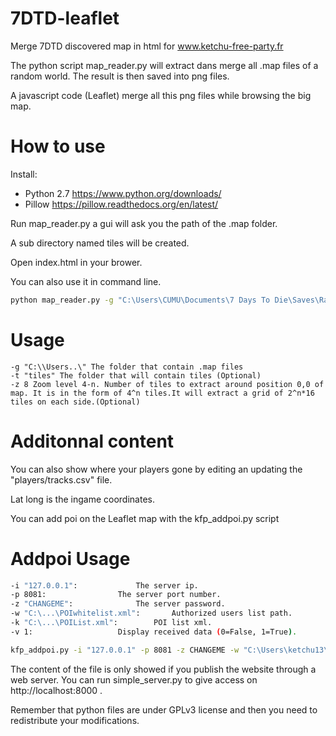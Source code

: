 7DTD-leaflet
============

Merge 7DTD discovered map in html for www.ketchu-free-party.fr

The python script map_reader.py will extract dans merge all .map files of a random world.
The result is then saved into png files.

A javascript code (Leaflet) merge all this png files while browsing the big map.

How to use
=============

Install:

 * Python 2.7 https://www.python.org/downloads/
 * Pillow https://pillow.readthedocs.org/en/latest/
 
Run map_reader.py a gui will ask you the path of the .map folder.

A sub directory named tiles will be created.

Open index.html in your brower.

You can also use it in command line.

```bash
python map_reader.py -g "C:\Users\CUMU\Documents\7 Days To Die\Saves\Random Gen\ver91\Player"
```

Usage
=============

```
-g "C:\\Users..\" The folder that contain .map files
-t "tiles" The folder that will contain tiles (Optional)
-z 8 Zoom level 4-n. Number of tiles to extract around position 0,0 of map. It is in the form of 4^n tiles.It will extract a grid of 2^n*16 tiles on each side.(Optional)
```

Additonnal content
==============

You can also show where your players gone by editing an updating the "players/tracks.csv" file.

Lat long is the ingame coordinates.


You can add poi on the Leaflet map with the kfp_addpoi.py script

Addpoi Usage
==============
```bash
-i "127.0.0.1":				The server ip.
-p 8081:				The server port number.
-z "CHANGEME":				The server password.
-w "C:\...\POIwhitelist.xml":		Authorized users list path.
-k "C:\...\POIList.xml":		POI list xml.
-v 1:					Display received data (0=False, 1=True).
```

```bash
kfp_addpoi.py -i "127.0.0.1" -p 8081 -z CHANGEME -w "C:\Users\ketchu13\7dtd_www\adm\POIwhitelist.xml" -k "C:\Users\ketchu13\7dtd_www\leaflet\POIList.xml" -v 1
```
The content of the file is only showed if you publish the website through a web server.
You can run simple_server.py to give access on http://localhost:8000 .

Remember that python files are under GPLv3 license and then you need to redistribute your modifications.
